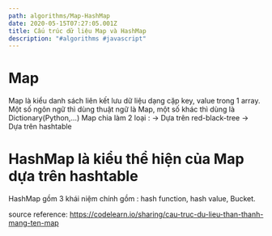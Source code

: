 ```yaml
---
path: algorithms/Map-HashMap
date: 2020-05-15T07:27:05.001Z
title: Cấu trúc dữ liệu Map và HashMap
description: "#algorithms #javascript"
---
```

# Map
Map là kiểu danh sách liên kết lưu dữ liệu dạng cặp key, value trong 1 array.
Một số ngôn ngữ thì dùng thuật ngữ là Map, một số khác thì dùng là Dictionary(Python,...)
Map chia làm 2 loại :
-> Dựa trên red-black-tree
-> Dựa trên hashtable
# HashMap là kiểu thể hiện của Map dựa trên hashtable
HashMap gồm 3 khái niệm chính gồm : hash function, hash value, Bucket.


source reference: https://codelearn.io/sharing/cau-truc-du-lieu-than-thanh-mang-ten-map